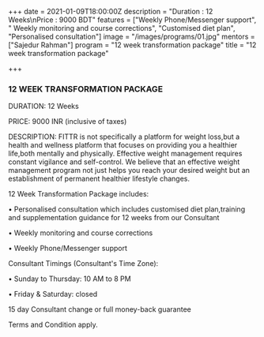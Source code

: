 +++
date = 2021-01-09T18:00:00Z
description = "Duration : 12 Weeks\nPrice : 9000 BDT"
features = ["Weekly Phone/Messenger support", " Weekly monitoring and course corrections", "Customised diet plan", "Personalised consultation"]
image = "/images/programs/01.jpg"
mentors = ["Sajedur Rahman"]
program = "12 week transformation package"
title = "12 week transformation package"

+++
### 12 WEEK TRANSFORMATION PACKAGE

DURATION: 12 Weeks

PRICE: 9000 INR (inclusive of taxes)

DESCRIPTION: FITTR is not specifically a platform for weight loss,but a health and wellness platform that focuses on providing you a healthier life,both mentally and physically. Effective weight management requires constant vigilance and self-control. We believe that an effective weight management program not just helps you reach your desired weight but an establishment of permanent healthier lifestyle changes.

12 Week Transformation Package includes:

• Personalised consultation which includes customised diet plan,training and supplementation guidance for 12 weeks from our Consultant

• Weekly monitoring and course corrections

• Weekly Phone/Messenger support

Consultant Timings (Consultant's Time Zone):

• Sunday to Thursday: 10 AM to 8 PM

• Friday & Saturday: closed

15 day Consultant change or full money-back guarantee

Terms and Condition apply.